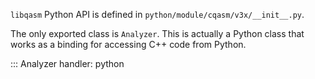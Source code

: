 `libqasm` Python API is defined in `python/module/cqasm/v3x/__init__.py`.

The only exported class is `Analyzer`.
This is actually a Python class that works as a binding for accessing C++ code from Python.

::: Analyzer
    handler: python

